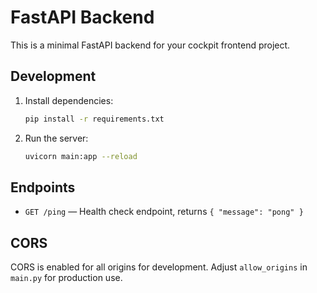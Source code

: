 # FastAPI Backend

This is a minimal FastAPI backend for your cockpit frontend project.

## Development

1. Install dependencies:
   ```bash
   pip install -r requirements.txt
   ```
2. Run the server:
   ```bash
   uvicorn main:app --reload
   ```

## Endpoints

- `GET /ping` — Health check endpoint, returns `{ "message": "pong" }`

## CORS

CORS is enabled for all origins for development. Adjust `allow_origins` in `main.py` for production use.
